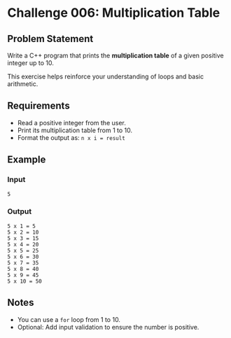 # Challenge 006: Multiplication Table

## Problem Statement

Write a C++ program that prints the **multiplication table** of a given positive integer up to 10.

This exercise helps reinforce your understanding of loops and basic arithmetic.

## Requirements

- Read a positive integer from the user.
- Print its multiplication table from 1 to 10.
- Format the output as: `n x i = result`

## Example

### Input
```
5
```

### Output
```
5 x 1 = 5
5 x 2 = 10
5 x 3 = 15
5 x 4 = 20
5 x 5 = 25
5 x 6 = 30
5 x 7 = 35
5 x 8 = 40
5 x 9 = 45
5 x 10 = 50
```


## Notes

- You can use a `for` loop from 1 to 10.
- Optional: Add input validation to ensure the number is positive.